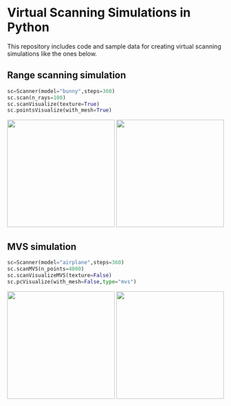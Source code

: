 # Virtual Scanning Simulations in Python

This repository includes code and sample data for creating virtual scanning simulations like the ones below.

## Range scanning simulation

```python
sc=Scanner(model="bunny",steps=360)
sc.scan(n_rays=100)
sc.scanVisualize(texture=True)
sc.pointsVisualize(with_mesh=True)
```

<p float="left">
  <img style="width:250px;" src="./data/bunny/scan.gif">
  <img style="width:250px;" src="./data/bunny/pts_mesh.gif">
</p>


## MVS simulation

```python
sc=Scanner(model="airplane",steps=360)
sc.scanMVS(n_points=4000)
sc.scanVisualizeMVS(texture=False)
sc.pcVisualize(with_mesh=False,type="mvs")
```

<p float="left">
  <img style="width:250px;" src="./data/airplane/scan_mvs.gif">
  <img style="width:250px;" src="./data/airplane/pc.gif">
</p>

